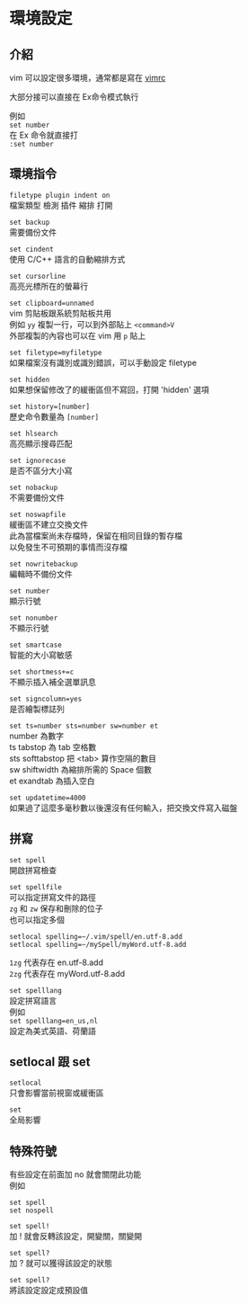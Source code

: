 # 環境設定

## 介紹

vim 可以設定很多環境，通常都是寫在 [vimrc](shen-me-shi-vimrc/)

大部分接可以直接在 Ex命令模式執行

例如  
`set number`  
在 Ex 命令就直接打  
`:set number`

## 環境指令

`filetype plugin indent on`  
檔案類型 檢測 插件 縮排 打開

`set backup`  
需要備份文件

`set cindent`  
使用 C/C++ 語言的自動縮排方式

`set cursorline`  
高亮光標所在的螢幕行

`set clipboard=unnamed`  
vim 剪貼板跟系統剪貼板共用  
例如 `yy` 複製一行，可以到外部貼上 `<command>V`  
外部複製的內容也可以在 vim 用 `p` 貼上

`set filetype=myfiletype`  
如果檔案沒有識別或識別錯誤，可以手動設定 filetype

`set hidden`  
如果想保留修改了的緩衝區但不寫回，打開 'hidden' 選項

`set history=[number]`  
歷史命令數量為 `[number]`

`set hlsearch`  
高亮顯示搜尋匹配

`set ignorecase`  
是否不區分大小寫

`set nobackup`  
不需要備份文件

`set noswapfile`  
緩衝區不建立交換文件  
此為當檔案尚未存檔時，保留在相同目錄的暫存檔  
以免發生不可預期的事情而沒存檔

`set nowritebackup`  
編輯時不備份文件

`set number`  
顯示行號

`set nonumber`  
不顯示行號

`set smartcase`  
智能的大小寫敏感

`set shortmess+=c`  
不顯示插入補全選單訊息

`set signcolumn=yes`  
是否繪製標誌列

`set ts=number sts=number sw=number et`  
number 為數字  
ts tabstop 為 tab 空格數  
sts softtabstop 把 &lt;tab&gt; 算作空隔的數目  
sw shiftwidth 為縮排所需的 Space 個數  
et exandtab 為插入空白

`set updatetime=4000`  
如果過了這麼多毫秒數以後還沒有任何輸入，把交換文件寫入磁盤

## 拼寫

`set spell`  
開啟拼寫檢查

`set spellfile`  
可以指定拼寫文件的路徑  
`zg` 和 `zw` 保存和刪除的位子  
也可以指定多個

```text
setlocal spelling=~/.vim/spell/en.utf-8.add
setlocal spelling=~/mySpell/myWord.utf-8.add
```

`1zg` 代表存在 en.utf-8.add  
`2zg` 代表存在 myWord.utf-8.add

`set spelllang`  
設定拼寫語言  
例如  
`set spelllang=en_us,nl`  
設定為美式英語、荷蘭語

## setlocal 跟 set

`setlocal`  
只會影響當前視窗或緩衝區

`set`  
全局影響

## 特殊符號

有些設定在前面加 no 就會關閉此功能  
例如

```text
set spell
set nospell
```

`set spell!`  
加 ! 就會反轉該設定，開變關，關變開

`set spell?`  
加 ? 就可以獲得該設定的狀態

`set spell?`  
將該設定設定成預設值

